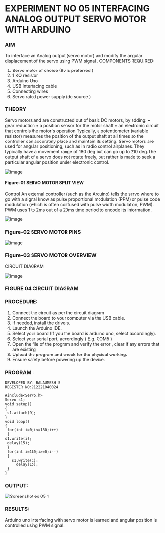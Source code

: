 # EXPERIMENT NO 05 INTERFACING ANALOG OUTPUT SERVO MOTOR WITH ARDUINO

### AIM
To interface an Analog output (servo motor) and modify the angular displacement of the servo using PWM signal .
COMPONENTS REQUIRED:
1.	Servo motor of choice (9v is preferred )
2.	1 KΩ resistor 
3.	Arduino Uno 
4.	USB Interfacing cable 
5.	Connecting wires 
6.	Servo rated power supply (dc source )


### THEORY
Servo motors and are constructed out of basic DC motors, by adding:
•	 gear reduction
•	 a position sensor for the motor shaft
•	 an electronic circuit that controls the motor's operation
Typically, a potentiometer (variable resistor) measures the position of the output shaft at all times so the controller can accurately place and maintain its setting.
Servo motors are used for angular positioning, such as in radio control airplanes.  They typically have a movement range of 180 deg but can go up to 210 deg.The output shaft of a servo does not rotate freely, but rather is made to seek a particular angular position under electronic control. 


![image](https://user-images.githubusercontent.com/36288975/163544439-1f477927-fcd4-42f0-9ce4-c863fdbf1210.png)



#### Figure-01 SERVO MOTOR SPLIT VIEW 
Control 
An external controller (such as the Arduino) tells the servo where to go with a signal know as pulse proportional modulation (PPM) or pulse code modulation (which is often confused with pulse width modulation, PWM). PWM uses 1 to 2ms out of a 20ms time period to encode its information.
 
 
 ![image](https://user-images.githubusercontent.com/36288975/163544482-3027136f-7135-4f3d-a23f-8dc2fe04194d.png)

### Figure-02 SERVO MOTOR PINS

 ![image](https://user-images.githubusercontent.com/36288975/163544513-ca497421-e6ba-4f91-871f-5cfba77f22a8.png)


### Figure-03 SERVO MOTOR OVERVIEW 

 


 





CIRCUIT DIAGRAM
 
 
 ![image](https://user-images.githubusercontent.com/36288975/163544618-6eb8a7b5-7f1a-428a-8d9f-fd899b145efb.png)

### FIGURE 04 CIRCUIT DIAGRAM

### PROCEDURE:
1.	Connect the circuit as per the circuit diagram 
2.	Connect the board to your computer via the USB cable.
3.	If needed, install the drivers.
4.	Launch the Arduino IDE.
5.	Select your board (If you the board is arduino uno, select accordingly).
6.	Select your serial port, accordingly ( E.g. COM5 )
7.	Open the file of the program  and verify the error , clear if any errors that are existing 
8.	Upload the program and check for the physical working. 
9.	Ensure safety before powering up the device.


### PROGRAM :
 ```
DEVELOPED BY: BALAUMESH S
REGISTER NO:212221040024

#include<Servo.h>
Servo s1;
void setup()
{
  s1.attach(9);
}
void loop()
{
  for(int i=0;i<=180;i++)
  {
s1.write(i);
  delay(15);
  }
  for(int i=180;i>=0;i--)
  {
    s1.write(i);
      delay(15);
  }
}

```

### OUTPUT:

![Screenshot ex 05 1](https://user-images.githubusercontent.com/113031742/196436669-302e9d52-a430-46ae-a165-d655a6105acf.png)





### RESULTS: 
Arduino uno interfacing with servo motor is learned and angular position is controlled using PWM signal.
